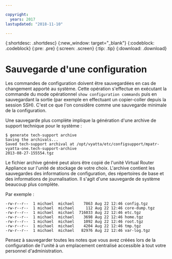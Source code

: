 ```yaml
---

copyright:
  years: 2017
lastupdated: "2018-11-10"

---
```


{:shortdesc: .shortdesc}
{:new_window: target="_blank"}
{:codeblock: .codeblock}
{:pre: .pre}
{:screen: .screen}
{:tip: .tip}
{:download: .download}

# Sauvegarde d'une configuration
Les commandes de configuration doivent être sauvegardées en cas de changement apporté au système. Cette opération s'effectue en exécutant la commande du mode opérationnel `show configuration commands` puis en sauvegardant la sortie (par exemple en effectuant un copier-coller depuis la session SSH). C'est ce que l'on considère comme une sauvegarde minimale de la configuration.

Une sauvegarde plus complète implique la génération d'une archive de support technique pour le système :   

```
$ generate tech-support archive
Saving the archivals...
Saved tech-support archival at /opt/vyatta/etc/configsupport/mpatr-vyatta-one.tech-support-archive
2013-08-27-155554.tgz
```

Le fichier archive généré peut alors être copié de l'unité Virtual Router Appliance sur l'unité de stockage de votre choix. L'archive contient les sauvegardes des informations de configuration, des répertoires de base et des informations de journalisation. Il s'agit d'une sauvegarde de système beaucoup plus complète. 

Par exemple :

```
-rw-r--r--  1 michael  michael    7863 Aug 22 12:46 config.tgz
-rw-r--r--  1 michael  michael     112 Aug 22 12:46 core-dump.tgz
-rw-r--r--  1 michael  michael  716033 Aug 22 12:46 etc.tgz
-rw-r--r--  1 michael  michael    3698 Aug 22 12:46 home.tgz
-rw-r--r--  1 michael  michael    1092 Aug 22 12:46 root.tgz
-rw-r--r--  1 michael  michael    4204 Aug 22 12:46 tmp.tgz
-rw-r--r--  1 michael  michael   82976 Aug 22 12:46 var-log.tgz
```

Pensez à sauvegarder toutes les notes que vous avez créées lors de la configuration de l'unité à un emplacement centralisé accessible à tout votre personnel d'administration.
